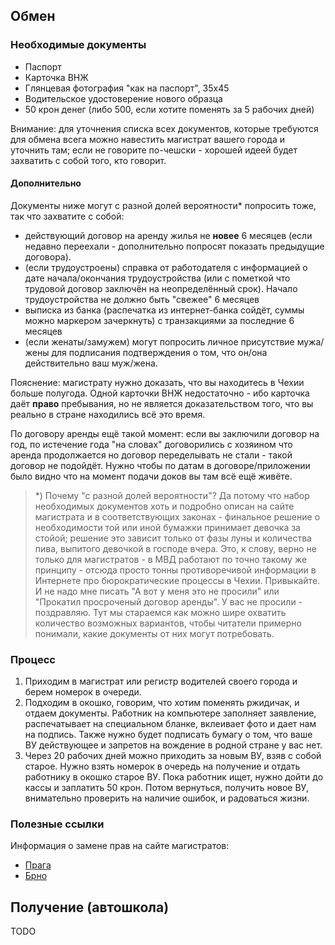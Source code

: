 ## Обмен

### Необходимые документы

- Паспорт
- Карточка ВНЖ
- Глянцевая фотография "как на паспорт", 35х45
- Водительское удостоверение нового образца
- 50 крон денег (либо 500, если хотите поменять за 5 рабочих дней)

Внимание: для уточнения списка всех документов, которые требуются для обмена
всега можно навестить магистрат вашего города и уточнить там; если не говорите
по-чешски - хорошей идеей будет захватить с собой того, кто говорит.

#### Дополнительно

Документы ниже могут с разной долей вероятности* попросить тоже, так что
захватите с собой:

- действующий договор на аренду жилья не **новее** 6 месяцев (если недавно переехали - дополнительно попросят показать предыдущие договора).
- (если трудоустроены) справка от работодателя с информацией о дате
  начала/окончания трудоустройства (или с пометкой что трудовой договор заключён
  на неопределённый срок). Начало трудоустройства не должно быть "свежее" 6
  месяцев
- выписка из банка (распечатка из интернет-банка сойдёт, суммы можно маркером
  зачеркнуть) с транзакциями за последние 6 месяцев
- (если женаты/замужем) могут попросить личное присутствие мужа/жены для
    подписания подтверждения о том, что он/она действительно ваш муж/жена.

Пояснение: магистрату нужно доказать, что вы находитесь в Чехии больше
полугода. Одной карточки ВНЖ недостаточно - ибо карточка даёт **право**
пребывания, но не является доказательством того, что вы реально в стране
находились всё это время.

По договору аренды ещё такой момент: если вы заключили
договор на год, по истечение года "на словах" договорились с хозяином что
аренда продолжается но договор переделывать не стали - такой договор не
подойдёт. Нужно чтобы по датам в договоре/приложении было видно что на
момент подачи доков вы там всё ещё живёте.

> *) Почему "с разной долей вероятности"? Да потому что набор необходимых
> документов хоть и подробно описан на сайте магистрата и в соответствующих
> законах - финальное решение о необходимости той или иной бумажки принимает
> девочка за стойой; решение это зависит только от фазы луны и количества пива,
> выпитого девочкой в господе вчера. Это, к слову, верно не только для магистратов
> \- в МВД работают по точно такому же принципу - отсюда просто тонны
> противоречивой информации в Интернете про бюрократические процессы в Чехии. Привыкайте.
> И не надо мне писать "А вот у меня это не просили" или "Прокатил просроченый
> договор аренды". У вас не просили - поздравляю. Тут мы стараемся как можно шире
> охватить количество возможных вариантов, чтобы читатели примерно понимали, какие
> документы от них могут потребовать.

### Процесс

1. Приходим в магистрат или регистр водителей своего города и берем номерок в очереди.
1. Подходим в окошко, говорим, что хотим поменять ржидичак, и отдаем документы. Работник на компьютере заполняет заявление, распечатывает на специальном бланке, вклеивает фото и дает нам на подпись. Также нужно будет подписать бумагу о том, что ваше ВУ действующее и запретов на вождение в родной стране у вас нет.
1. Через 20 рабочих дней можно приходить за новым ВУ, взяв с собой старое. Нужно взять номерок в очередь на получение и отдать работнику в окошко старое ВУ. Пока работник ищет, нужно дойти до кассы и заплатить 50 крон. Потом вернуться, получить новое ВУ, внимательно проверить на наличие ошибок, и радоваться жизни.

### Полезные ссылки

Информация о замене прав на сайте магистратов:

- [Прага](http://www.praha.eu/jnp/cz/potrebuji_resit/zivotni_situace/dopravnespravni_cinnosti/registr_ridicu/registr_ridicu-vymena_ciziho_ridicskeho_prukazu_za.html)
- [Брно](https://www2.brno.cz/index.php?lan=en&nav01=20608&nav02=20619&nav03=20633)

## Получение (автошкола)

TODO

